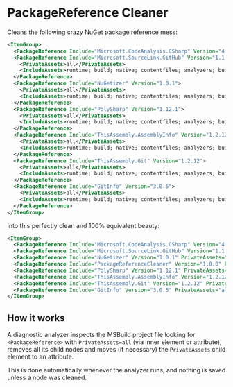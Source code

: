 # PackageReference Cleaner

Cleans the following crazy NuGet package reference mess:

```xml
<ItemGroup>
  <PackageReference Include="Microsoft.CodeAnalysis.CSharp" Version="4.3.1" Pack="false" />
  <PackageReference Include="Microsoft.SourceLink.GitHub" Version="1.1.1">
    <PrivateAssets>all</PrivateAssets>
    <IncludeAssets>runtime; build; native; contentfiles; analyzers; buildtransitive</IncludeAssets>
  </PackageReference>
  <PackageReference Include="NuGetizer" Version="1.0.1">
    <PrivateAssets>all</PrivateAssets>
    <IncludeAssets>runtime; build; native; contentfiles; analyzers; buildtransitive</IncludeAssets>
  </PackageReference>
  <PackageReference Include="PolySharp" Version="1.12.1">
    <PrivateAssets>all</PrivateAssets>
    <IncludeAssets>runtime; build; native; contentfiles; analyzers; buildtransitive</IncludeAssets>
  </PackageReference>
  <PackageReference Include="ThisAssembly.AssemblyInfo" Version="1.2.12">
    <PrivateAssets>all</PrivateAssets>
    <IncludeAssets>runtime; build; native; contentfiles; analyzers; buildtransitive</IncludeAssets>
  </PackageReference>
  <PackageReference Include="ThisAssembly.Git" Version="1.2.12">
    <PrivateAssets>all</PrivateAssets>
    <IncludeAssets>runtime; build; native; contentfiles; analyzers; buildtransitive</IncludeAssets>
  </PackageReference>
  <PackageReference Include="GitInfo" Version="3.0.5">
    <PrivateAssets>all</PrivateAssets>
    <IncludeAssets>runtime; build; native; contentfiles; analyzers; buildtransitive</IncludeAssets>
  </PackageReference>
</ItemGroup>
```

Into this perfectly clean and 100% equivalent beauty:

```xml
<ItemGroup>
  <PackageReference Include="Microsoft.CodeAnalysis.CSharp" Version="4.3.1" Pack="false" />
  <PackageReference Include="Microsoft.SourceLink.GitHub" Version="1.1.1" PrivateAssets="all" />
  <PackageReference Include="NuGetizer" Version="1.0.1" PrivateAssets="all" />
  <PackageReference Include="PackageReferenceCleaner" Version="1.0.0" PrivateAssets="all" />
  <PackageReference Include="PolySharp" Version="1.12.1" PrivateAssets="all" />
  <PackageReference Include="ThisAssembly.AssemblyInfo" Version="1.2.12" PrivateAssets="all" />
  <PackageReference Include="ThisAssembly.Git" Version="1.2.12" PrivateAssets="all" />
  <PackageReference Include="GitInfo" Version="3.0.5" PrivateAssets="all" />
</ItemGroup>
```

## How it works

A diagnostic analyzer inspects the MSBuild project file looking for 
`<PackageReference>` with `PrivateAssets=all` (via inner element or 
attribute), removes all its child nodes and moves (if necessary) the 
`PrivateAssets` child element to an attribute.

This is done automatically whenever the analyzer runs, and nothing 
is saved unless a node was cleaned.

<!-- include https://github.com/devlooped/sponsors/raw/main/footer.md -->